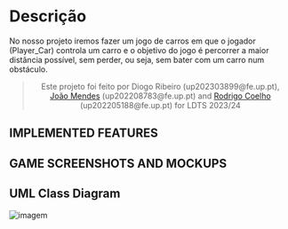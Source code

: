 # Descrição

No nosso projeto iremos fazer um jogo de carros em que o jogador (Player_Car) controla um carro e o objetivo do jogo é percorrer a maior distância possível, sem perder, ou seja, sem bater com um carro num obstáculo.

><p align="center">
>Este projeto foi feito por Diogo Ribeiro</a> (up202303899@fe.up.pt), <a href="https://github.com/The-Memechanic">João Mendes</a> (up202208783@fe.up.pt) and <a href="https://github.com/racoelhosilva">Rodrigo Coelho</a> (up202205188@fe.up.pt) for LDTS 2023/24
></p>



## IMPLEMENTED FEATURES


## GAME SCREENSHOTS AND MOCKUPS

## UML Class Diagram

![imagem](https://github.com/user-attachments/assets/0014a190-1967-4833-ba7c-ed91bab4893d)
